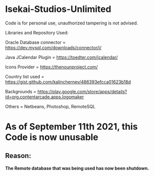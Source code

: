 # Isekai-Studios-Unlimited
Code is for personal use, unauthorized tampering is not advised.



Libraries and Repository Used:

Oracle Database connector = https://dev.mysql.com/downloads/connector/j/

Java JCalendar Plugin = https://toedter.com/jcalendar/

Icons Provider = https://thenounproject.com/

Country list used = https://gist.github.com/kalinchernev/486393efcca01623b18d

Backgrounds = https://play.google.com/store/apps/details?id=org.contentarcade.apps.logomaker

Others = Netbeans, Photoshop, RemoteSQL




# As of September 11th 2021, this Code is now unusable
## Reason:
#### The Remote database that was being used has now been shutdown.
